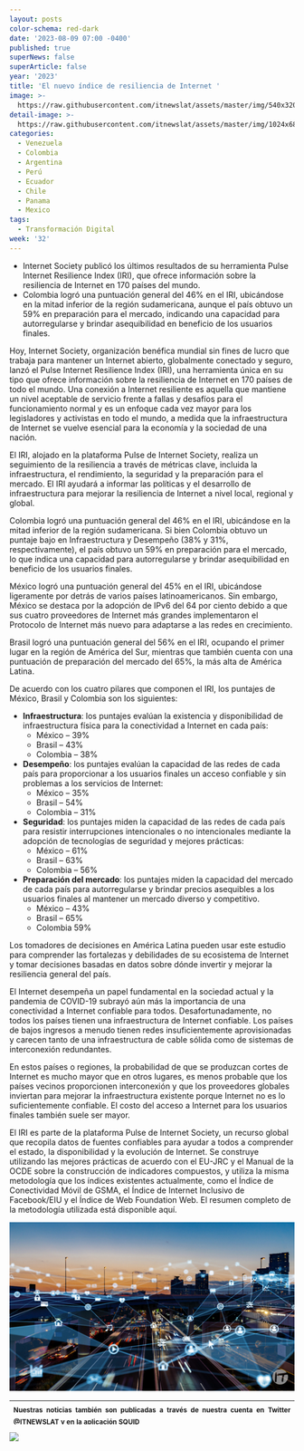 ```yaml
---
layout: posts
color-schema: red-dark
date: '2023-08-09 07:00 -0400'
published: true
superNews: false
superArticle: false
year: '2023'
title: 'El nuevo índice de resiliencia de Internet '
image: >-
  https://raw.githubusercontent.com/itnewslat/assets/master/img/540x320/servicios-interconectados-p.jpg
detail-image: >-
  https://raw.githubusercontent.com/itnewslat/assets/master/img/1024x680/servicios-interconectados-g.jpg
categories:
  - Venezuela
  - Colombia
  - Argentina
  - Perú
  - Ecuador
  - Chile
  - Panama
  - Mexico
tags:
  - Transformación Digital
week: '32'
---
```

- Internet Society publicó los últimos resultados de su herramienta Pulse Internet Resilience Index (IRI), que ofrece información sobre la resiliencia de Internet en 170 países del mundo. 
- Colombia logró una puntuación general del 46% en el IRI, ubicándose en la mitad inferior de la región sudamericana, aunque el país obtuvo un 59% en preparación para el mercado, indicando una capacidad para autorregularse y brindar asequibilidad en beneficio de los usuarios finales.

Hoy, Internet Society, organización benéfica mundial sin fines de lucro que trabaja para mantener un Internet abierto, globalmente conectado y seguro, lanzó el Pulse Internet Resilience Index (IRI), una herramienta única en su tipo que ofrece información sobre la resiliencia de Internet en 170 países de todo el mundo. Una conexión a Internet resiliente es aquella que mantiene un nivel aceptable de servicio frente a fallas y desafíos para el funcionamiento normal y es un enfoque cada vez mayor para los legisladores y activistas en todo el mundo, a medida que la infraestructura de Internet se vuelve esencial para la economía y la sociedad de una nación.

El IRI, alojado en la plataforma Pulse de Internet Society, realiza un seguimiento de la resiliencia a través de métricas clave, incluida la infraestructura, el rendimiento, la seguridad y la preparación para el mercado. El IRI ayudará a informar las políticas y el desarrollo de infraestructura para mejorar la resiliencia de Internet a nivel local, regional y global.

Colombia logró una puntuación general del 46% en el IRI, ubicándose en la mitad inferior de la región sudamericana. Si bien Colombia obtuvo un puntaje bajo en Infraestructura y Desempeño (38% y 31%, respectivamente), el país obtuvo un 59% en preparación para el mercado, lo que indica una capacidad para autorregularse y brindar asequibilidad en beneficio de los usuarios finales.

México logró una puntuación general del 45% en el IRI, ubicándose ligeramente por detrás de varios países latinoamericanos. Sin embargo, México se destaca por la adopción de IPv6 del 64 por ciento debido a que sus cuatro proveedores de Internet más grandes implementaron el Protocolo de Internet más nuevo para adaptarse a las redes en crecimiento.

Brasil logró una puntuación general del 56% en el IRI, ocupando el primer lugar en la región de América del Sur, mientras que también cuenta con una puntuación de preparación del mercado del 65%, la más alta de América Latina.

De acuerdo con los cuatro pilares que componen el IRI, los puntajes de México, Brasil y Colombia son los siguientes:

- **Infraestructura**: los puntajes evalúan la existencia y disponibilidad de infraestructura física para la conectividad a Internet en cada país:
  - México – 39%
  - Brasil – 43%
  - Colombia – 38%
- **Desempeño**: los puntajes evalúan la capacidad de las redes de cada país para proporcionar a los usuarios finales un acceso confiable y sin problemas a los servicios de Internet:
  - México – 35%
  - Brasil – 54%
  - Colombia – 31%
- **Seguridad**: los puntajes miden la capacidad de las redes de cada país para resistir interrupciones intencionales o no intencionales mediante la adopción de tecnologías de seguridad y mejores prácticas:
  - México – 61%
  - Brasil – 63%
  - Colombia – 56%
- **Preparación del mercado**: los puntajes miden la capacidad del mercado de cada país para autorregularse y brindar precios asequibles a los usuarios finales al mantener un mercado diverso y competitivo.
  - México – 43%
  - Brasil – 65%
  - Colombia 59%

Los tomadores de decisiones en América Latina pueden usar este estudio para comprender las fortalezas y debilidades de su ecosistema de Internet y tomar decisiones basadas en datos sobre dónde invertir y mejorar la resiliencia general del país.

El Internet desempeña un papel fundamental en la sociedad actual y la pandemia de COVID-19 subrayó aún más la importancia de una conectividad a Internet confiable para todos. Desafortunadamente, no todos los países tienen una infraestructura de Internet confiable. Los países de bajos ingresos a menudo tienen redes insuficientemente aprovisionadas y carecen tanto de una infraestructura de cable sólida como de sistemas de interconexión redundantes.

En estos países o regiones, la probabilidad de que se produzcan cortes de Internet es mucho mayor que en otros lugares, es menos probable que los países vecinos proporcionen interconexión y que los proveedores globales inviertan para mejorar la infraestructura existente porque Internet no es lo suficientemente confiable. El costo del acceso a Internet para los usuarios finales también suele ser mayor.

El IRI es parte de la plataforma Pulse de Internet Society, un recurso global que recopila datos de fuentes confiables para ayudar a todos a comprender el estado, la disponibilidad y la evolución de Internet. Se construye utilizando las mejores prácticas de acuerdo con el EU-JRC y el Manual de la OCDE sobre la construcción de indicadores compuestos, y utiliza la misma metodología que los índices existentes actualmente, como el Índice de Conectividad Móvil de GSMA, el Índice de Internet Inclusivo de Facebook/EIU y el Índice de Web Foundation Web. El resumen completo de la metodología utilizada está disponible aquí.

![](https://raw.githubusercontent.com/itnewslat/assets/master/img/540x320/servicios-interconectados-p.jpg)

<table style="height: 42px;" width="569">
<tbody>
<tr>
<td style="text-align: justify;"><sub><strong>Nuestras noticias también son publicadas a través de nuestra cuenta en Twitter <a href="https://twitter.com/itnewslat?lang=es">@ITNEWSLAT</a> y en la aplicación <a href="https://squidapp.co/en/">SQUID</a></strong></sub></td>
</tr>
</tbody>
</table>

<img src="https://tracker.metricool.com/c3po.jpg?hash=56f88a41e39ab42c063cc51676587a04"/>